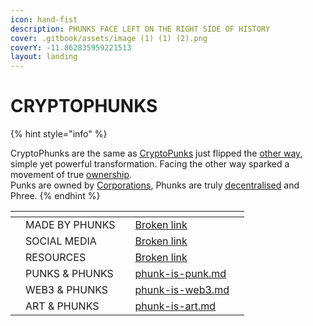 ```yaml
---
icon: hand-fist
description: PHUNKS FACE LEFT ON THE RIGHT SIDE OF HISTORY
cover: .gitbook/assets/image (1) (1) (2).png
coverY: -11.862835959221513
layout: landing
---
```


# CRYPTOPHUNKS

{% hint style="info" %}
<img src=".gitbook/assets/Phunk_4156 (1).png" alt="" data-size="original"><img src=".gitbook/assets/Phunk_4156.png" alt="" data-size="original">

CryptoPhunks are the same as [CryptoPunks](https://www.larvalabs.com/cryptopunks) just flipped the [other way](about/readme/phunk-is-art.md), simple yet powerful transformation. Facing the other way sparked a movement of true [ownership](about/readme/phunk-is-web3.md).\
Punks are owned by [Corporations](https://twitter.com/cryptopunksnfts/status/1502421713153318918?s=20\&t=sf95wtqypGRjjYHGxaH5lg), Phunks are truly [decentralised](about/readme/phunk-is-web3.md) and Phree.
{% endhint %}

<table data-view="cards"><thead><tr><th></th><th></th><th></th><th data-hidden data-card-target data-type="content-ref"></th><th data-hidden data-card-cover data-type="files"></th></tr></thead><tbody><tr><td></td><td>MADE BY PHUNKS</td><td></td><td><a href="broken-reference">Broken link</a></td><td></td></tr><tr><td></td><td>SOCIAL MEDIA</td><td></td><td><a href="broken-reference">Broken link</a></td><td></td></tr><tr><td></td><td>RESOURCES</td><td></td><td><a href="broken-reference">Broken link</a></td><td></td></tr><tr><td></td><td>PUNKS &#x26; PHUNKS</td><td></td><td><a href="about/readme/phunk-is-punk.md">phunk-is-punk.md</a></td><td></td></tr><tr><td></td><td>WEB3 &#x26; PHUNKS</td><td></td><td><a href="about/readme/phunk-is-web3.md">phunk-is-web3.md</a></td><td></td></tr><tr><td></td><td>ART &#x26; PHUNKS</td><td></td><td><a href="about/readme/phunk-is-art.md">phunk-is-art.md</a></td><td></td></tr></tbody></table>
